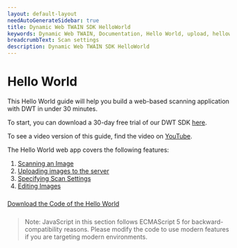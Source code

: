 ```yaml
---
layout: default-layout
needAutoGenerateSidebar: true
title: Dynamic Web TWAIN SDK HelloWorld
keywords: Dynamic Web TWAIN, Documentation, Hello World, upload, helloworld
breadcrumbText: Scan settings
description: Dynamic Web TWAIN SDK HelloWorld
---
```

# Hello World

This Hello World guide will help you build a web-based scanning application with DWT in under 30 minutes.

To start, you can download a 30-day free trial of our DWT SDK [here](https://www.dynamsoft.com/web-twain/downloads/).

To see a video version of this guide, find the video on [YouTube](https://www.youtube.com/watch?v=qShti9aVfLU).

The Hello World web app covers the following features:
1. [Scanning an Image](/_articles/hello-world/scanning.md)
2. [Uploading images to the server](/_articles/hello-world/uploading.md)
3. [Specifying Scan Settings](/_articles/hello-world/scan-settings.md)
4. [Editing Images](/_articles/hello-world/editing.md)

<a href="{{site.baseurl}}assets/HelloWorld-Code.zip" class="orangeBgBtn" style="height:36px!important;line-height:36px!important">Download the Code of the Hello World</a>

> Note: JavaScript in this section follows ECMAScript 5 for backward-compatibility reasons. Please modify the code to use modern features if you are targeting modern environments.
